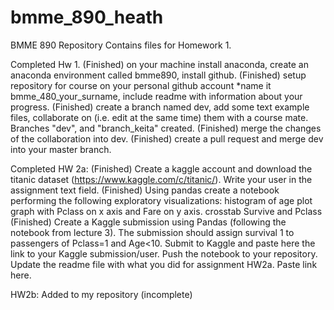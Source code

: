 # bmme_890_heath
BMME 890 Repository
Contains files for Homework 1.

Completed Hw 1. 
(Finished) on your machine install anaconda, create an anaconda environment called bmme890, install github. 
(Finished) setup repository for course on your personal github account *name it bmme_480_your_surname, include readme with information about your progress.
(Finished) create a branch named dev, add some text example files, collaborate on (i.e. edit at the same time) them with a course mate. Branches "dev", and "branch_keita" created. 
(Finished) merge the changes of the collaboration into dev.
(Finished) create a pull request and merge dev into your master branch.


Completed HW 2a:
(Finished) Create a kaggle account and download the titanic dataset (https://www.kaggle.com/c/titanic/). Write your user in the assignment text field.
(Finished) Using pandas create a notebook performing the following exploratory visualizations:
histogram of age
plot graph with Pclass on x axis and Fare on y axis.
crosstab Survive and Pclass
(Finished) Create a Kaggle submission using Pandas (following the notebook from lecture 3). The submission should assign survival 1 to passengers of Pclass=1 and Age<10. Submit to Kaggle and paste here the link to your Kaggle submission/user.
Push the notebook to your repository. Update the readme file with what you did for assignment HW2a. Paste link here. 

HW2b:
Added to my repository (incomplete)
